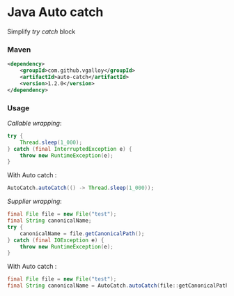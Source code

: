 # Java Auto catch

Simplify *try catch* block

### Maven
```xml
<dependency>
    <groupId>com.github.vgalloy</groupId>
    <artifactId>auto-catch</artifactId>
    <version>1.2.0</version>
</dependency>
```

### Usage

*Callable wrapping*:
```java
try {
    Thread.sleep(1_000);
} catch (final InterruptedException e) {
    throw new RuntimeException(e);
}
```

With Auto catch :
```java
AutoCatch.autoCatch(() -> Thread.sleep(1_000));
```

*Supplier wrapping*:
```java
final File file = new File("test");
final String canonicalName;
try {
    canonicalName = file.getCanonicalPath();
} catch (final IOException e) {
    throw new RuntimeException(e);
}
```

With Auto catch :
```java
final File file = new File("test");
final String canonicalName = AutoCatch.autoCatch(file::getCanonicalPath);
```


